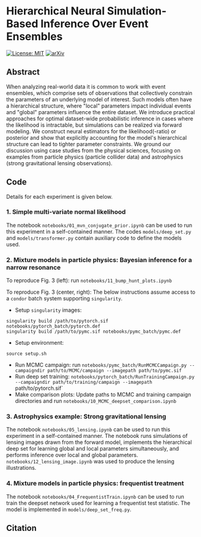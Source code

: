 # Hierarchical Neural Simulation-Based Inference Over Event Ensembles

[![License: MIT](https://img.shields.io/badge/License-MIT-red.svg)](https://opensource.org/licenses/MIT)
[![arXiv](https://img.shields.io/badge/arXiv-2306.xxxxx%20-green.svg)](https://arxiv.org/abs/2306.xxxxx)

## Abstract

When analyzing real-world data it is common to work with event ensembles, which comprise sets of observations that collectively constrain the parameters of an underlying model of interest. Such models often have a hierarchical structure, where "local" parameters impact individual events and "global" parameters influence the entire dataset. We introduce practical approaches for optimal dataset-wide probabilistic inference in cases where the likelihood is intractable, but simulations can be realized via forward modeling. We construct neural estimators for the likelihood(-ratio) or posterior and show that explicitly accounting for the model's hierarchical structure can lead to tighter parameter constraints. We ground our discussion using case studies from the physical sciences, focusing on examples from particle physics (particle collider data) and astrophysics (strong gravitational lensing observations).

## Code

Details for each experiment is given below.

### 1. Simple multi-variate normal likelihood

The notebook `notebooks/01_mvn_conjugate_prior.ipynb` can be used to run this experiment in a self-contained manner. The codes `models/deep_set.py` and `models/transformer.py` contain auxiliary code to define the models used.

### 2. Mixture models in particle physics: Bayesian inference for a narrow resonance

To reproduce Fig. 3 (left): run `notebooks/11_bump_hunt_plots.ipynb`

To reproduce Fig. 3 (center, right): The below instructions assume access to a `condor` batch system supporting `singularity`.

* Setup `singularity` images:
```
singularity build /path/to/pytorch.sif notebooks/pytorch_batch/pytorch.def
singularity build /path/to/pymc.sif notebooks/pymc_batch/pymc.def
```
* Setup environment:
```
source setup.sh
```
* Run MCMC campaign: run `notebooks/pymc_batch/RunMCMCCampaign.py --campaigndir path/to/MCMC/campaign --imagepath path/to/pymc.sif`
* Run deep set training: `notebooks/pytorch_batch/RunTrainingCampaign.py --campaigndir path/to/training/campaign --imagepath `path/to/pytorch.sif`
* Make comparison plots: Update paths to MCMC and training campaign directories and run `notebooks/10_MCMC_deepset_comparison.ipynb`

### 3. Astrophysics example: Strong gravitational lensing

The notebook `notebooks/05_lensing.ipynb` can be used to run this experiment in a self-contained manner. The notebook runs simulations of 
lensing images drawn from the forward model, implements the hierarchical deep set for learning global and local parameters simultaneously, and performs inference over local and global parameters. `notebooks/12_lensing_image.ipynb` was used to produce the lensing illustrations.

### 4. Mixture models in particle physics: frequentist treatment

The notebook `notebooks/04_FrequentistTrain.ipynb` can be used to run train the deepset network used for learning a frequentist test statistic. The model is implemented in `models/deep_set_freq.py`.

## Citation